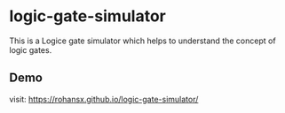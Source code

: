# logic-gate-simulator

This is a Logice gate simulator which helps to understand the concept of logic gates.

## Demo
visit: https://rohansx.github.io/logic-gate-simulator/
